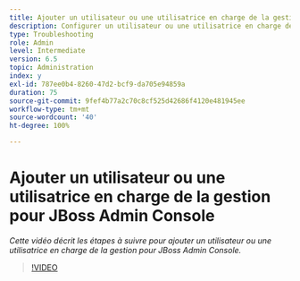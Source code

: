 ```yaml
---
title: Ajouter un utilisateur ou une utilisatrice en charge de la gestion pour JBoss Admin Console
description: Configurer un utilisateur ou une utilisatrice en charge de la gestion pour JBoss Admin Console
type: Troubleshooting
role: Admin
level: Intermediate
version: 6.5
topic: Administration
index: y
exl-id: 787ee0b4-8260-47d2-bcf9-da705e94859a
duration: 75
source-git-commit: 9fef4b77a2c70c8cf525d42686f4120e481945ee
workflow-type: tm+mt
source-wordcount: '40'
ht-degree: 100%

---
```


# Ajouter un utilisateur ou une utilisatrice en charge de la gestion pour JBoss Admin Console

*Cette vidéo décrit les étapes à suivre pour ajouter un utilisateur ou une utilisatrice en charge de la gestion pour JBoss Admin Console.*

>[!VIDEO](https://video.tv.adobe.com/v/335484?quality=12&learn=on)

